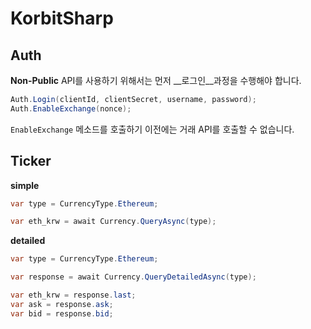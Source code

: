 KorbitSharp
====

Auth
----
__Non-Public__ API를 사용하기 위해서는 먼저 __로그인__과정을 수행해야 합니다.
```cs
Auth.Login(clientId, clientSecret, username, password);
Auth.EnableExchange(nonce);
```
`EnableExchange` 메소드를 호출하기 이전에는 거래 API를 호출할 수 없습니다.

Ticker
----
__simple__
```cs
var type = CurrencyType.Ethereum;

var eth_krw = await Currency.QueryAsync(type);
```

__detailed__
```cs
var type = CurrencyType.Ethereum;

var response = await Currency.QueryDetailedAsync(type);

var eth_krw = response.last;
var ask = response.ask;
var bid = response.bid;
```
